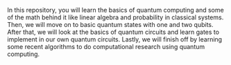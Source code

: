 In this repository, you will learn the basics of quantum computing and some of the math behind it like linear algebra and probability in classical systems. Then, we will move on to basic quantum states with one and two qubits. After that, we will look at the basics of quantum circuits and learn gates to implement in our own quantum circuits. Lastly, we will finish off by learning some recent algorithms to do computational research using quantum computing.

